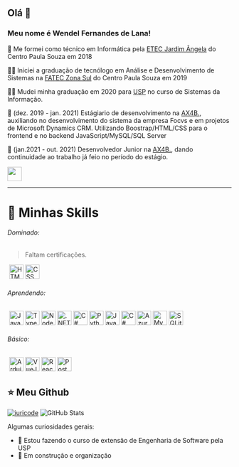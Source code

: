 ## Olá 👋
### Meu nome é <strong>Wendel Fernandes de Lana!</strong>

:school: Me formei como técnico em Informática pela <a href="https://etecjardimangela.com.br/">ETEC Jardim Ângela</a> do Centro Paula Souza em 2018

:man_student: Iniciei a graduação de tecnólogo em Análise e Desenvolvimento de Sistemas na <a href="https://fateczonasul.edu.br">FATEC Zona Sul</a> do Centro Paula Souza em 2019 

:man_technologist: Mudei minha graduação em 2020 para <a href="https://usp.br">USP</a> no curso de Sistemas da Informação.

💼 (dez. 2019 - jan. 2021) Estágiario de desenvolvimento na <a href="https://ax4b.com">AX4B.</a>, auxiliando no desenvolvimento do sistema da empresa Focvs e em projetos de Microsoft Dynamics CRM. Utilizando Boostrap/HTML/CSS para o frontend e no backend JavaScript/MySQL/SQL Server


💼 (jan.2021 - out. 2021) Desenvolvedor Junior na <a href="https://ax4b.com">AX4B.</a>, dando continuidade ao trabalho já feio no período do estágio.

<a href="https://www.linkedin.com/in/wendel-de-lana/"><img height="32" src="https://img.shields.io/badge/LinkedIn-0077B5?style=for-the-badge&logo=linkedin&logoColor=white"/></a>

----

  # 🚀 Minhas Skills
  
   ###### Dominado:
   > Faltam certificações.
   
   ‎ <img height="32" src="https://img.shields.io/badge/HTML5-E34F26?style=for-the-badge&logo=html5&logoColor=white" alt="HTML5"/>
   <img height="32" src="https://img.shields.io/badge/CSS3-1572B6?style=for-the-badge&logo=css3&logoColor=white" alt="CSS"/>
   ###### Aprendendo:
   ‎ <img height="32" src="https://img.shields.io/badge/JavaScript-323330?style=for-the-badge&logo=javascript&logoColor=F7DF1E" alt="Javascript"/>
   <img height="32" src="https://img.shields.io/badge/TypeScript-007ACC?style=for-the-badge&logo=typescript&logoColor=white" alt="Typescript"/>
   <img height="32" src="https://img.shields.io/badge/Node.js-43853D?style=for-the-badge&logo=node.js&logoColor=white" alt="Nodejs"/>
   <img height="32" src="https://img.shields.io/badge/.NET-5C2D91?style=for-the-badge&logo=.net&logoColor=white" alt=".NET"/>
   <img height="32" src="https://img.shields.io/badge/c%23-%23239120.svg?style=for-the-badge&logo=c-sharp&logoColor=white" alt="C#"/>
   <img height="32" src="https://img.shields.io/badge/Python-14354C?style=for-the-badge&logo=python&logoColor=white" alt="Python"/>
   <img height="32" src="https://img.shields.io/badge/Java-ED8B00?style=for-the-badge&logo=java&logoColor=white" alt="Java"/>
   <img height="32" src="https://img.shields.io/badge/MySQL-00000F?style=for-the-badge&logo=mysql&logoColor=white" alt="C#"/>
   <img height="32" src="https://img.shields.io/badge/azure-%230072C6.svg?style=for-the-badge&logo=microsoftazure&logoColor=white" alt="Azure"/>
   <img height="32" src="https://img.shields.io/badge/MySQL-00000F?style=for-the-badge&logo=mysql&logoColor=white" alt="MySQL"/>
   <img height="32" src="https://img.shields.io/badge/sqlite-%2307405e.svg?style=for-the-badge&logo=sqlite&logoColor=white" alt="SQLite"/>
  
   ###### Básico:
   ‎ <img height="32" src="https://img.shields.io/badge/-Arduino-00979D?style=for-the-badge&logo=Arduino&logoColor=white" alt="Arduino"/>
   <img height="32" src="https://img.shields.io/badge/Vue.js-35495E?style=for-the-badge&logo=vue.js&logoColor=4FC08D" alt="VueJS"/>
   <img height="32" src="https://img.shields.io/badge/React-20232A?style=for-the-badge&logo=react&logoColor=61DAFB" alt="React"/>
   <img height="32" src="https://img.shields.io/badge/PostgreSQL-316192?style=for-the-badge&logo=postgresql&logoColor=white" alt="PostegreSQL"/>
  

## ⭐ Meu Github
[![iuricode](https://github-readme-stats.vercel.app/api/top-langs/?username=WendelLana&hide=html&layout=compact&theme=default)](https://github.com/iuricode/)
![GitHub Stats](https://github-readme-stats.vercel.app/api?username=WendelLana&show_icons=true)

Algumas curiosidades gerais:

- 🔭 Estou fazendo o curso de extensão de Engenharia de Software pela USP
- 🌱 Em construção e organização
<!---
- 👯 Estou colaborando com alguns projetos de amigos
- 🤔 I’m looking for help with ...
- 💬 Ask me about ...
- 📫 How to reach me: 
- ⚡ Fun fact: ...
-->
